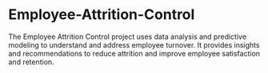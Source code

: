 # Employee-Attrition-Control
The Employee Attrition Control project uses data analysis and predictive modeling to understand and address employee turnover. It provides insights and recommendations to reduce attrition and improve employee satisfaction and retention.
